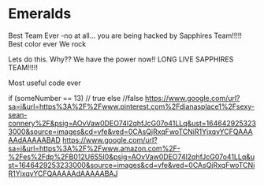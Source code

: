 # Emeralds
Best Team Ever -no at all... you are being hacked by Sapphires Team!!!!!
Best color ever
We rock

Lets do this. Why?? We have the power now!! LONG LIVE SAPPHIRES TEAM!!!!! 

Most useful code ever

if (someNumber == 13)
  // true
else
  //false
https://www.google.com/url?sa=i&url=https%3A%2F%2Fwww.pinterest.com%2Fdianasplace1%2Fsexy-sean-connery%2F&psig=AOvVaw0DEO74l2qhfJcG07o41LLq&ust=1646429253233000&source=images&cd=vfe&ved=0CAsQjRxqFwoTCNiR1YjxqvYCFQAAAAAdAAAAABAD
https://www.google.com/url?sa=i&url=https%3A%2F%2Fwww.amazon.com%2F-%2Fes%2Fdp%2FB012U6S5I0&psig=AOvVaw0DEO74l2qhfJcG07o41LLq&ust=1646429253233000&source=images&cd=vfe&ved=0CAsQjRxqFwoTCNiR1YjxqvYCFQAAAAAdAAAAABAJ
